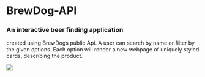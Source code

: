 # BrewDog-API
<h3> An interactive beer finding application </h3>
<p> created using BrewDogs public Api. A user can search by name or filter by the given options. Each option will render a new webpage of uniquely styled cards, describing the product. </p>
<img src="https://user-images.githubusercontent.com/97288818/161600963-2e3a5bb2-cebf-4bd7-8dd5-0236865c665d.png" >
